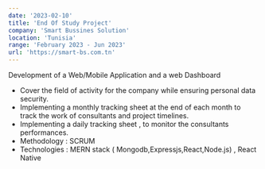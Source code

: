 ```yaml
---
date: '2023-02-10'
title: 'End Of Study Project'
company: 'Smart Bussines Solution'
location: 'Tunisia'
range: 'February 2023 - Jun 2023'
url: 'https://smart-bs.com.tn'
---
```


Development of a Web/Mobile Application and a web Dashboard
- Cover the field of activity for the company while ensuring personal data security.
- Implementing a monthly tracking sheet at the end of each month to track the work of consultants and project timelines.
- Implementing a daily tracking sheet , to monitor the consultants performances.
- Methodology : SCRU﻿M
- Technologies : MERN stack ( Mongodb,Expressjs,React,Node.js) , React Native
